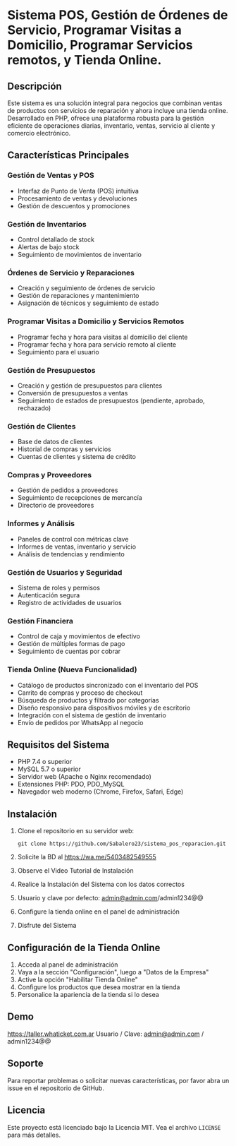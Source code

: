 # Sistema POS, Gestión de Órdenes de Servicio, Programar Visitas a Domicilio, Programar Servicios remotos, y Tienda Online.

## Descripción
Este sistema es una solución integral para negocios que combinan ventas de productos con servicios de reparación y ahora incluye una tienda online. Desarrollado en PHP, ofrece una plataforma robusta para la gestión eficiente de operaciones diarias, inventario, ventas, servicio al cliente y comercio electrónico.

## Características Principales

### Gestión de Ventas y POS
- Interfaz de Punto de Venta (POS) intuitiva
- Procesamiento de ventas y devoluciones
- Gestión de descuentos y promociones

### Gestión de Inventarios
- Control detallado de stock
- Alertas de bajo stock
- Seguimiento de movimientos de inventario

### Órdenes de Servicio y Reparaciones
- Creación y seguimiento de órdenes de servicio
- Gestión de reparaciones y mantenimiento
- Asignación de técnicos y seguimiento de estado

### Programar Visitas a Domicilio y Servicios Remotos
- Programar fecha y hora para visitas al domicilio del cliente
- Programar fecha y hora para servicio remoto al cliente
- Seguimiento para el usuario

### Gestión de Presupuestos
- Creación y gestión de presupuestos para clientes
- Conversión de presupuestos a ventas
- Seguimiento de estados de presupuestos (pendiente, aprobado, rechazado)

### Gestión de Clientes
- Base de datos de clientes
- Historial de compras y servicios
- Cuentas de clientes y sistema de crédito

### Compras y Proveedores
- Gestión de pedidos a proveedores
- Seguimiento de recepciones de mercancía
- Directorio de proveedores

### Informes y Análisis
- Paneles de control con métricas clave
- Informes de ventas, inventario y servicio
- Análisis de tendencias y rendimiento

### Gestión de Usuarios y Seguridad
- Sistema de roles y permisos
- Autenticación segura
- Registro de actividades de usuarios

### Gestión Financiera
- Control de caja y movimientos de efectivo
- Gestión de múltiples formas de pago
- Seguimiento de cuentas por cobrar

### Tienda Online (Nueva Funcionalidad)
- Catálogo de productos sincronizado con el inventario del POS
- Carrito de compras y proceso de checkout
- Búsqueda de productos y filtrado por categorías
- Diseño responsivo para dispositivos móviles y de escritorio
- Integración con el sistema de gestión de inventario
- Envío de pedidos por WhatsApp al negocio

## Requisitos del Sistema

- PHP 7.4 o superior
- MySQL 5.7 o superior
- Servidor web (Apache o Nginx recomendado)
- Extensiones PHP: PDO, PDO_MySQL
- Navegador web moderno (Chrome, Firefox, Safari, Edge)

## Instalación

1. Clone el repositorio en su servidor web:
   ```
   git clone https://github.com/Sabalero23/sistema_pos_reparacion.git
   ```
2. Solicite la BD al https://wa.me/5403482549555

3. Observe el Video Tutorial de Instalación

4. Realice la Instalación del Sistema con los datos correctos

5. Usuario y clave por defecto: admin@admin.com/admin1234@@

6. Configure la tienda online en el panel de administración

7. Disfrute del Sistema

## Configuración de la Tienda Online

1. Acceda al panel de administración
2. Vaya a la sección "Configuración", luego a "Datos de la Empresa"
3. Active la opción "Habilitar Tienda Online"
4. Configure los productos que desea mostrar en la tienda
5. Personalice la apariencia de la tienda si lo desea

## Demo
https://taller.whaticket.com.ar
Usuario / Clave: admin@admin.com / admin1234@@

## Soporte

Para reportar problemas o solicitar nuevas características, por favor abra un issue en el repositorio de GitHub.

## Licencia

Este proyecto está licenciado bajo la Licencia MIT. Vea el archivo `LICENSE` para más detalles.

